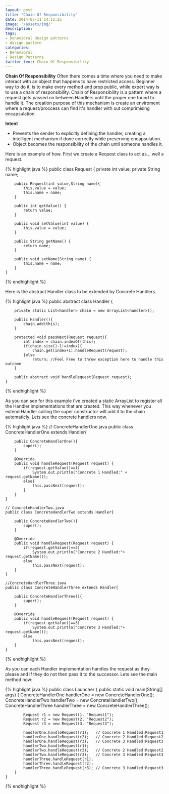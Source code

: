 ```yaml
---
layout: post
title: "Chain Of Responsibility"
date: 2014-07-11 14:12:25
image: '/assets/img/'
description:
tags:
- behavioral design patterns
- design pattern
categories:
- Behavioral
- Design Patterns
twitter_text: Chain Of Responsibility
---
```


**Chain Of Responsibility**
Often there comes a time where you need to make interact with an object that happens to have restricted access. Beginner way to do it, is to make every method and prop public, while expert way is to use a chain of responsibility.
Chain of Responsibility is a pattern where a request gets passed on between Handlers until the proper one found to handle it. The creation purpose of this mechanism is create an enviroment where a request/proccess can find it's handler with out comprimising encapsulation.

**Intent**


* Prevents the sender to explicitly defining the handler, creating a intelligent mechanism if done correctly while preserving encapsulation.
* Object becomes the responsibility of the chain until someone handles it.



Here is an example of how. First we create a Request class to act as... well a request.

{% highlight java %}
    public class Request {
    	private int value;
    	private String name;
    	
    	public Request(int value,String name){
    		this.value = value;
    		this.name = name;
    	}
    	
    	public int getValue() {
    		return value;
    	}
    
    	public void setValue(int value) {
    		this.value = value;
    	}
    
    	public String getName() {
    		return name;
    	}
    
    	public void setName(String name) {
    		this.name = name;
    	}
    }
{% endhighlight %}

Here is the abstract Handler class to be extended by Concrete Handlers.

{% highlight java %}
    public abstract class Handler {
    	
    	private static List<handler> chain = new ArrayList<handler>();
    	
    	public Handler(){
    		chain.add(this);
    	}
    	
    	protected void passNext(Request request){
    		int index = chain.indexOf(this);
    		if(chain.size()-1!=index){
    			chain.get(index+1).handleRequest(request);
    		}else
    			return; //Feel Free to throw exception here to handle this outcome
    	}
    	
    	public abstract void handleRequest(Request request);
    }
{% endhighlight %}

As you can see for this example i've created a static ArrayList to register all the Handler implementations that are created. This way whenever you extend Handler calling the super constructor will add it to the chain automaticly. Lets see the concrete handlers now.

{% highlight java %}
    // ConcreteHandlerOne.java
    public class ConcreteHandlerOne extends Handler{
    
    	public ConcreteHandlerOne(){
    		super();
    	}
    	
    	@Override
    	public void handleRequest(Request request) {
    		if(request.getValue()==1)
    			System.out.println("Concrete 1 Handled:" + request.getName());
    		else{
    			this.passNext(request);
    		}
    	}
    }
    
    // ConcreteHandlerTwo.java
    public class ConcreteHandlerTwo extends Handler{
    
    	public ConcreteHandlerTwo(){
    		super();
    	}
    	
    	@Override
    	public void handleRequest(Request request) {
    		if(request.getValue()==2)
    			System.out.println("Concrete 2 Handled:"+ request.getName());
    		else
    			this.passNext(request);
    	}
    }
    
    //ConcreteHandlerThree.java
    public class ConcreteHandlerThree extends Handler{
    
    	public ConcreteHandlerThree(){
    		super();
    	}
    	
    	@Override
    	public void handleRequest(Request request) {
    		if(request.getValue()==3)
    			System.out.println("Concrete 3 Handled:"+ request.getName());
    		else
    			this.passNext(request);
    	}
    }
{% endhighlight %}

As you can each Handler implementation handles the request as they please and if they do not then pass it to the successor.
Lets see the main method now:

{% highlight java %}
    public class Launcher {
    	public static void main(String[] args) {
    		ConcreteHandlerOne handlerOne = new ConcreteHandlerOne();
    		ConcreteHandlerTwo handlerTwo = new ConcreteHandlerTwo();
    		ConcreteHandlerThree handlerThree = new ConcreteHandlerThree();
    		
    		Request r1 = new Request(1, "Request1");
    		Request r2 = new Request(2, "Request2");
    		Request r3 = new Request(3, "Request3");
    
    		handlerOne.handleRequest(r1);	// Concrete 1 Handled:Request1
    		handlerOne.handleRequest(r2);	// Concrete 2 Handled:Request2
    		handlerOne.handleRequest(r3);	// Concrete 3 Handled:Request3
    		handlerTwo.handleRequest(r1);
    		handlerTwo.handleRequest(r2);	// Concrete 2 Handled:Request2
    		handlerTwo.handleRequest(r3);	// Concrete 3 Handled:Request3
    		handlerThree.handleRequest(r1);
    		handlerThree.handleRequest(r2);
    		handlerThree.handleRequest(r3);	// Concrete 3 Handled:Request3
    	}
    }
{% endhighlight %}
